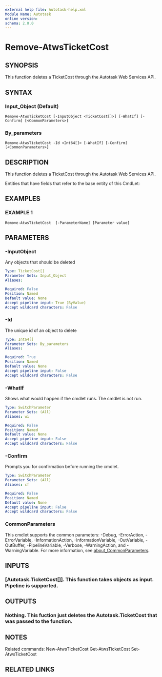 ```yaml
---
external help file: Autotask-help.xml
Module Name: Autotask
online version:
schema: 2.0.0
---
```


# Remove-AtwsTicketCost

## SYNOPSIS
This function deletes a TicketCost through the Autotask Web Services API.

## SYNTAX

### Input_Object (Default)
```
Remove-AtwsTicketCost [-InputObject <TicketCost[]>] [-WhatIf] [-Confirm] [<CommonParameters>]
```

### By_parameters
```
Remove-AtwsTicketCost -Id <Int64[]> [-WhatIf] [-Confirm] [<CommonParameters>]
```

## DESCRIPTION
This function deletes a TicketCost through the Autotask Web Services API.

Entities that have fields that refer to the base entity of this CmdLet:

## EXAMPLES

### EXAMPLE 1
```
Remove-AtwsTicketCost  [-ParameterName] [Parameter value]
```

## PARAMETERS

### -InputObject
Any objects that should be deleted

```yaml
Type: TicketCost[]
Parameter Sets: Input_Object
Aliases:

Required: False
Position: Named
Default value: None
Accept pipeline input: True (ByValue)
Accept wildcard characters: False
```

### -Id
The unique id of an object to delete

```yaml
Type: Int64[]
Parameter Sets: By_parameters
Aliases:

Required: True
Position: Named
Default value: None
Accept pipeline input: False
Accept wildcard characters: False
```

### -WhatIf
Shows what would happen if the cmdlet runs.
The cmdlet is not run.

```yaml
Type: SwitchParameter
Parameter Sets: (All)
Aliases: wi

Required: False
Position: Named
Default value: None
Accept pipeline input: False
Accept wildcard characters: False
```

### -Confirm
Prompts you for confirmation before running the cmdlet.

```yaml
Type: SwitchParameter
Parameter Sets: (All)
Aliases: cf

Required: False
Position: Named
Default value: None
Accept pipeline input: False
Accept wildcard characters: False
```

### CommonParameters
This cmdlet supports the common parameters: -Debug, -ErrorAction, -ErrorVariable, -InformationAction, -InformationVariable, -OutVariable, -OutBuffer, -PipelineVariable, -Verbose, -WarningAction, and -WarningVariable. For more information, see [about_CommonParameters](http://go.microsoft.com/fwlink/?LinkID=113216).

## INPUTS

### [Autotask.TicketCost[]]. This function takes objects as input. Pipeline is supported.
## OUTPUTS

### Nothing. This fuction just deletes the Autotask.TicketCost that was passed to the function.
## NOTES
Related commands:
New-AtwsTicketCost
 Get-AtwsTicketCost
 Set-AtwsTicketCost

## RELATED LINKS

